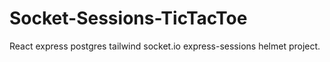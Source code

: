 # Socket-Sessions-TicTacToe
React express postgres tailwind socket.io express-sessions helmet project.

